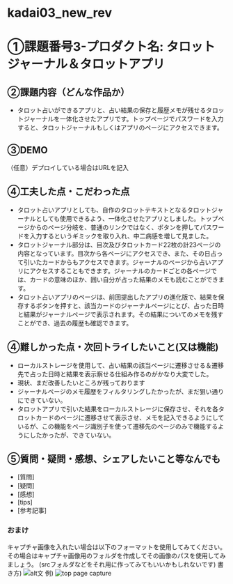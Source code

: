 # kadai03_new_rev

# ①課題番号3-プロダクト名: タロットジャーナル＆タロットアプリ


## ②課題内容（どんな作品か）
- タロット占いができるアプリと、占い結果の保存と履歴メモが残せるタロットジャーナルを一体化させたアプリです。トップページでパスワードを入力すると、タロットジャーナルもしくはアプリのページにアクセスできます。

## ③DEMO
（任意）デプロイしている場合はURLを記入

## ④工夫した点・こだわった点
- タロット占いアプリとしても、自作のタロットテキストとなるタロットジャーナルとしても使用できるよう、一体化させたアプリとしました。トップページからのページ分岐を、普通のリンクではなく、ボタンを押してパスワードを入力するというギミックを取り入れ、中二病感を増して見ました。
- タロットジャーナル部分は、目次及びタロットカード22枚の計23ページの内容となっています。目次から各ページにアクセスでき、また、その日占って引いたカードからもアクセスできます。ジャーナルのページから占いアプリにアクセスすることもできます。ジャーナルのカードごとの各ページでは、カードの意味のほか、囲い自分が占った結果のメモも読むことができます。 
- タロット占いアプリのページは、前回提出したアプリの進化版で、結果を保存するボタンを押すと、該当カードのジャーナルページにとび、占った日時と結果がジャーナルページで表示されます。その結果についてのメモを残すことができ、過去の履歴も確認できます。


## ④難しかった点・次回トライしたいこと(又は機能)
- ローカルストレージを使用して、占い結果の該当ページに遷移させる＆遷移先で占った日時と結果を表示察せる仕組み作るのがかなり大変でした。
- 現状、まだ改善したいところが残っております  
 - ジャーナルページのメモ履歴をフィルタリングしたかったが、まだ狙い通りにできていない。
 -  タロットアプリで引いた結果をローカルストレージに保存させ、それを各タロットカードのページに遷移させて表示させ、メモを記入できるようにしているが、この機能をページ識別子を使って遷移先のページのみで機能するようにしたかったが、できていない。

## ⑤質問・疑問・感想、シェアしたいこと等なんでも
- [質問]
- [疑問]
- [感想]
- [tips]
- [参考記事]


### おまけ
キャプチャ画像を入れたい場合は以下のフォーマットを使用してみてください。
その場合はキャプチャ画像用のフォルダを作成してその画像のパスを使用してみましょう。
(srcフォルダなどをそれ用に作ってみてもいいかもしれないです)
書き方)
![alt文](画像URL)
例)
![top page capture](./src/capture1.png)
